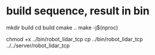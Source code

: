 # build sequence, result in bin
mkdir build
cd build
cmake ..
make -j$(nproc)


chmod +x ../bin/robot_lidar_tcp
cp ../bin/robot_lidar_tcp ../../server/robot_lidar_tcp
